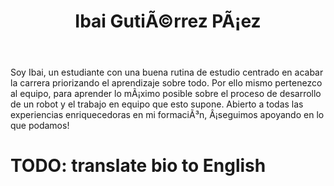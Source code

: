 ﻿---
translationKey: Ibai
# Display name
title: Ibai GutiÃ©rrez PÃ¡ez

# Full Name (for SEO)
first_name: Ibai
last_name: GutiÃ©rrez PÃ¡ez

# Is this the primary user of the site?
superuser: false

# Role/position
role: Ingeniero Software

# Organizations/Affiliations
organizations:
  - name: Universidad de MÃ¡laga
    url: 'http://www.uma.es'

# Short bio (displayed in user profile at end of posts)
bio: Interesado en RobÃ³tica, especialmente en el desarrollo de robots autÃ³nomos.

interests:
  - Robot Control.
  - Robots autÃ³nomos.
  - EnergÃ­a renovable.

education:
  courses:
    - course: Estudiante de 2Â° de ingenierÃ­a ElectrÃ³nica, RobÃ³tica y MecatrÃ³nica
      institution: Universidad de MÃ¡laga
      year: 2023

# Social/Academic Networking
# For available icons, see: https://docs.hugoblox.com/getting-started/page-builder/#icons
#   For an email link, use "fas" icon pack, "envelope" icon, and a link in the
#   form "mailto:your-email@example.com" or "#contact" for contact widget.
social:
  - icon: envelope
    icon_pack: fas
    link: 'mailto:ibaigutierrezpaez@uma.es'
  - icon: linkedin
    icon_pack: fab
    link: https://www.linkedin.com/in/ibaigutierrez
  - icon: instagram
    icon_pack: fab
    link: https://www.instagram.com/ibaigp/
  - icon: github
    icon_pack: fab
    link: https://github.com/IbaiGutierrezPaez

    
# Link to a PDF of your resume/CV from the About widget.
# To enable, copy your resume/CV to `static/files/cv.pdf` and uncomment the lines below.
# - icon: cv
#   icon_pack: ai
#   link: files/cv.pdf

# Enter email to display Gravatar (if Gravatar enabled in Config)
email: ''

# Highlight the author in author lists? (true/false)
highlight_name: false

# Organizational groups that you belong to (for People widget)
#   Set this to `[]` or comment out if you are not using People widget.
user_groups:
  - Software
---



Soy Ibai, un estudiante con una buena rutina de estudio centrado en acabar la carrera priorizando el aprendizaje sobre todo. Por ello mismo pertenezco al equipo, para aprender lo mÃ¡ximo posible sobre el proceso de desarrollo de un robot y el trabajo en equipo que esto supone. Abierto a todas las experiencias enriquecedoras en mi formaciÃ³n, Â¡seguimos apoyando en lo que podamos!

# TODO: translate bio to English
